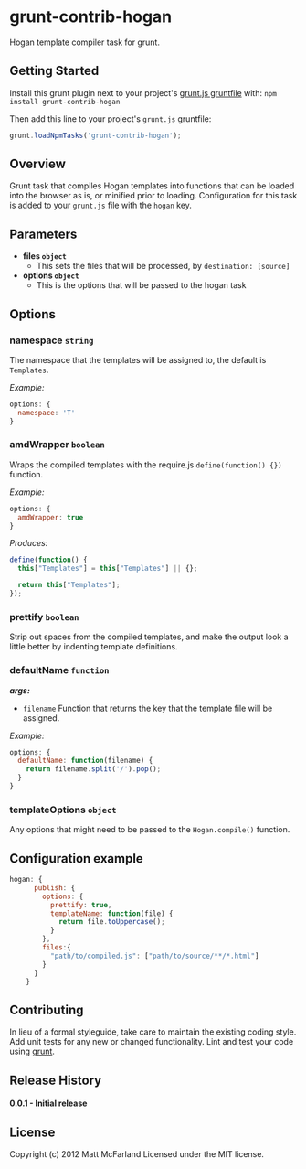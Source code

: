 # grunt-contrib-hogan

Hogan template compiler task for grunt.


## Getting Started
Install this grunt plugin next to your project's [grunt.js gruntfile][getting_started] with: `npm install grunt-contrib-hogan`

Then add this line to your project's `grunt.js` gruntfile:

```javascript
grunt.loadNpmTasks('grunt-contrib-hogan');
```

[grunt]: http://gruntjs.com/
[getting_started]: https://github.com/gruntjs/grunt/blob/master/docs/getting_started.md

## Overview
Grunt task that compiles Hogan templates into functions that can be loaded into the browser as is, or minified prior to loading.
Configuration for this task is added to your `grunt.js` file with the `hogan` key.

## Parameters
- **files `object`**
  - This sets the files that will be processed, by `destination: [source]`
- **options `object`**
  - This is the options that will be passed to the hogan task

## Options
### namespace `string`
The namespace that the templates will be assigned to, the default is `Templates`.

*Example:*
```javascript
options: {
  namespace: 'T'
}
```

### amdWrapper `boolean`
Wraps the compiled templates with the require.js `define(function() {})` function.

*Example:*
```javascript
options: {
  amdWrapper: true
}
```
*Produces:*
```javascript
define(function() {
  this["Templates"] = this["Templates"] || {};

  return this["Templates"];
});
```

### prettify `boolean`
Strip out spaces from the compiled templates, and make the output look a little better by indenting template definitions.

### defaultName `function`
***args:***
- `filename`
Function that returns the key that the template file will be assigned.

*Example:*
```javascript
options: {
  defaultName: function(filename) {
    return filename.split('/').pop();
  }
}
```

### templateOptions `object`
Any options that might need to be passed to the `Hogan.compile()` function.

## Configuration example
```javascript
hogan: {
      publish: {
        options: {
          prettify: true,
          templateName: function(file) {
            return file.toUppercase();
          }
        },
        files:{
          "path/to/compiled.js": ["path/to/source/**/*.html"]
        }
      }
    }
```

## Contributing
In lieu of a formal styleguide, take care to maintain the existing coding style. Add unit tests for any new or changed functionality. Lint and test your code using [grunt][grunt].

## Release History
#### 0.0.1 - Initial release

## License
Copyright (c) 2012 Matt McFarland
Licensed under the MIT license.